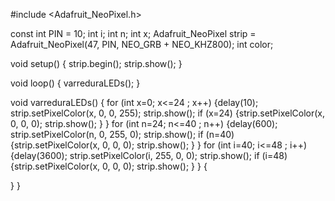 #include <Adafruit_NeoPixel.h>

const int PIN = 10;
int i;
int n;
int x;
 Adafruit_NeoPixel strip = Adafruit_NeoPixel(47, PIN, NEO_GRB + NEO_KHZ800);
int color;

 void setup() 
 {
 strip.begin();
 strip.show();
 }

void loop()
{
  varreduraLEDs();
}

void varreduraLEDs()
{ 
  for (int x=0; x<=24 ; x++)
  {delay(10);
  strip.setPixelColor(x, 0, 0, 255);
  strip.show();
   if (x=24)
   {strip.setPixelColor(x, 0, 0, 0);
  strip.show();
   }
  } 
  for (int n=24; n<=40 ; n++)
  {delay(600);
  strip.setPixelColor(n, 0, 255, 0);
  strip.show();
   if (n=40)
   {strip.setPixelColor(x, 0, 0, 0);
  strip.show();
   }
  }
  for (int i=40; i<=48 ; i++)
  {delay(3600);
  strip.setPixelColor(i, 255, 0, 0);
  strip.show();
   if (i=48)
   {strip.setPixelColor(x, 0, 0, 0);
  strip.show();
   }
  }
{
 
 
  }
}
